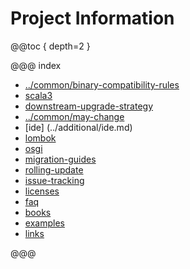 # Project Information

@@toc { depth=2 }

@@@ index

* [../common/binary-compatibility-rules](../common/binary-compatibility-rules.md)
* [scala3](scala3.md)
* [downstream-upgrade-strategy](downstream-upgrade-strategy.md)
* [../common/may-change](../common/may-change.md)
* [ide] (../additional/ide.md)
* [lombok](immutable.md)
* [osgi](../additional/osgi.md)
* [migration-guides](migration-guides.md)
* [rolling-update](rolling-update.md)
* [issue-tracking](issue-tracking.md)
* [licenses](licenses.md)
* [faq](../additional/faq.md)
* [books](../additional/books.md)
* [examples](examples.md)
* [links](links.md)

@@@
